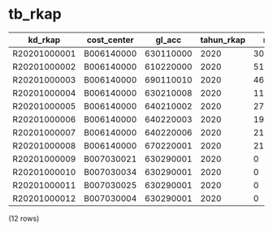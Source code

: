 tb_rkap
=======

|   kd_rkap    | cost_center |  gl_acc   | tahun_rkap | nilai_rkap  | status | kd_departemen |
|--------------|-------------|-----------|------------|-------------|--------|---------------|
| R20201000001 | B006140000  | 630110000 | 2020       | 301000000   | Aktif  | DEP0001       |
| R20201000002 | B006140000  | 610220000 | 2020       | 51329267    | Aktif  | DEP0001       |
| R20201000003 | B006140000  | 690110010 | 2020       | 4664101320  | Aktif  | DEP0001       |
| R20201000004 | B006140000  | 630210008 | 2020       | 1107774718  | Aktif  | DEP0001       |
| R20201000005 | B006140000  | 640210002 | 2020       | 274294680   | Aktif  | DEP0001       |
| R20201000006 | B006140000  | 640220003 | 2020       | 19216020    | Aktif  | DEP0001       |
| R20201000007 | B006140000  | 640220006 | 2020       | 216000000   | Aktif  | DEP0001       |
| R20201000008 | B006140000  | 670220001 | 2020       | 21780569455 | Aktif  | DEP0001       |
| R20201000009 | B007030021  | 630290001 | 2020       | 0           | Aktif  | DEP0001       |
| R20201000010 | B007030034  | 630290001 | 2020       | 0           | Aktif  | DEP0001       |
| R20201000011 | B007030025  | 630290001 | 2020       | 0           | Aktif  | DEP0001       |
| R20201000012 | B007030004  | 630290001 | 2020       | 0           | Aktif  | DEP0001       |
(12 rows)

